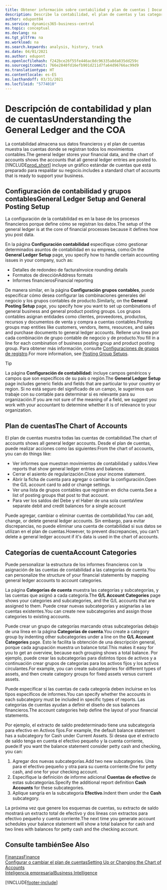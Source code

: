 ```yaml
---
title: Obtener información sobre contabilidad y plan de cuentas | Documentos de Microsoft
description: Describe la contabilidad, el plan de cuentas y las categorías de cuentas.
author: edupont04
ms.service: dynamics365-business-central
ms.topic: conceptual
ms.devlang: na
ms.tgt_pltfrm: na
ms.workload: na
ms.search.keywords: analysis, history, track
ms.date: 04/01/2021
ms.author: edupont
ms.openlocfilehash: f242bce26f55fe446ac8dc96335a8da835dd259c
ms.sourcegitcommit: 766e2840fd16efb901d211d7fa64d96766ac99d9
ms.translationtype: HT
ms.contentlocale: es-ES
ms.lasthandoff: 03/31/2021
ms.locfileid: "5774010"
---
```

# <a name="understanding-the-general-ledger-and-the-coa"></a><span data-ttu-id="8006f-103">Descripción de contabilidad y plan de cuentas</span><span class="sxs-lookup"><span data-stu-id="8006f-103">Understanding the General Ledger and the COA</span></span>

<span data-ttu-id="8006f-104">La contabilidad almacena sus datos financieros y el plan de cuentas muestra las cuentas donde se registran todos los movimientos contables.</span><span class="sxs-lookup"><span data-stu-id="8006f-104">The general ledger stores your financial data, and the chart of accounts shows the accounts that all general ledger entries are posted to.</span></span> [!INCLUDE[prod_short](includes/prod_short.md)] <span data-ttu-id="8006f-105">incluye un gráfico estándar de cuentas que está preparado para respaldar su negocio.</span><span class="sxs-lookup"><span data-stu-id="8006f-105">includes a standard chart of accounts that is ready to support your business.</span></span>

## <a name="general-ledger-setup-and-general-posting-setup"></a><span data-ttu-id="8006f-106">Configuración de contabilidad y grupos contables</span><span class="sxs-lookup"><span data-stu-id="8006f-106">General Ledger Setup and General Posting Setup</span></span>

<span data-ttu-id="8006f-107">La configuración de la contabilidad es en la base de los procesos financieros porque define cómo se registran los datos.</span><span class="sxs-lookup"><span data-stu-id="8006f-107">The setup of the general ledger is at the core of financial processes because it defines how you post data.</span></span>  

<span data-ttu-id="8006f-108">En la página **Configuración contabilidad** especifique cómo gestionar determinados asuntos de contabilidad en su empresa, como:</span><span class="sxs-lookup"><span data-stu-id="8006f-108">On the **General Ledger Setup** page, you specify how to handle certain accounting issues in your company, such as:</span></span>  

* <span data-ttu-id="8006f-109">Detalles de redondeo de factura</span><span class="sxs-lookup"><span data-stu-id="8006f-109">Invoice rounding details</span></span>  
* <span data-ttu-id="8006f-110">Formatos de dirección</span><span class="sxs-lookup"><span data-stu-id="8006f-110">Address formats</span></span>  
* <span data-ttu-id="8006f-111">Informes financieros</span><span class="sxs-lookup"><span data-stu-id="8006f-111">Financial reporting</span></span>  

<span data-ttu-id="8006f-112">De manera similar, en la página **Configuración grupos contables**, puede especificar cómo desea configurar las combinaciones generales del negocio y los grupos contables de producto.</span><span class="sxs-lookup"><span data-stu-id="8006f-112">Similarly, on the **General Posting Setup** page, you specify how you want to set up combinations of general business and general product posting groups.</span></span> <span data-ttu-id="8006f-113">Los grupos contables asignan entidades como clientes, proveedores, productos, recursos y documentos de venta y compra a cuentas contables.</span><span class="sxs-lookup"><span data-stu-id="8006f-113">Posting groups map entities like customers, vendors, items, resources, and sales and purchase documents to general ledger accounts.</span></span> <span data-ttu-id="8006f-114">Rellene una línea por cada combinación de grupo contable de negocio y de producto.</span><span class="sxs-lookup"><span data-stu-id="8006f-114">You fill in a line for each combination of business posting group and product posting group.</span></span> <span data-ttu-id="8006f-115">Para obtener más información, consulte [Configuraciones de grupos de registro](finance-posting-groups.md).</span><span class="sxs-lookup"><span data-stu-id="8006f-115">For more information, see [Posting Group Setups](finance-posting-groups.md).</span></span>  

> [!TIP]
> <span data-ttu-id="8006f-116">La página **Configuración de contabilidad:** incluye campos genéricos y campos que son específicos de su país o región.</span><span class="sxs-lookup"><span data-stu-id="8006f-116">The **General Ledger Setup** page includes generic fields and fields that are particular to your country or region.</span></span> <span data-ttu-id="8006f-117">Si no está seguro del significado de un campo, le sugerimos que trabaje con su contable para determinar si es relevante para su organización.</span><span class="sxs-lookup"><span data-stu-id="8006f-117">If you are not sure of the meaning of a field, we suggest you work with your accountant to determine whether it is of relevance to your organization.</span></span>  

## <a name="the-chart-of-accounts"></a><span data-ttu-id="8006f-118">Plan de cuentas</span><span class="sxs-lookup"><span data-stu-id="8006f-118">The Chart of Accounts</span></span>

<span data-ttu-id="8006f-119">El plan de cuentas muestra todas las cuentas de contabilidad.</span><span class="sxs-lookup"><span data-stu-id="8006f-119">The chart of accounts shows all general ledger accounts.</span></span> <span data-ttu-id="8006f-120">Desde el plan de cuentas, puede realizar acciones como las siguientes:</span><span class="sxs-lookup"><span data-stu-id="8006f-120">From the chart of accounts, you can do things like:</span></span>  

* <span data-ttu-id="8006f-121">Ver informes que muestran movimientos de contabilidad y saldos.</span><span class="sxs-lookup"><span data-stu-id="8006f-121">View reports that show general ledger entries and balances.</span></span>  
* <span data-ttu-id="8006f-122">Cerrar el asiento de regularización.</span><span class="sxs-lookup"><span data-stu-id="8006f-122">Close your income statement.</span></span>  
* <span data-ttu-id="8006f-123">Abrir la ficha de cuenta para agregar o cambiar la configuración.</span><span class="sxs-lookup"><span data-stu-id="8006f-123">Open the G/L account card to add or change settings.</span></span>  
* <span data-ttu-id="8006f-124">Ver una lista de grupos contables que registran en dicha cuenta.</span><span class="sxs-lookup"><span data-stu-id="8006f-124">See a list of posting groups that post to that account.</span></span>
* <span data-ttu-id="8006f-125">Para ver los saldos del Debe y el Haber de una sola cuenta</span><span class="sxs-lookup"><span data-stu-id="8006f-125">View separate debit and credit balances for a single account</span></span>  

<span data-ttu-id="8006f-126">Puede agregar, cambiar o eliminar cuentas de contabilidad.</span><span class="sxs-lookup"><span data-stu-id="8006f-126">You can add, change, or delete general ledger accounts.</span></span> <span data-ttu-id="8006f-127">Sin embargo, para evitar discrepancias, no puede eliminar una cuenta de contabilidad si sus datos se utilizan en el plan de cuentas.</span><span class="sxs-lookup"><span data-stu-id="8006f-127">However, to prevent discrepancies, you can't delete a general ledger account if it's data is used in the chart of accounts.</span></span>  

## <a name="account-categories"></a><span data-ttu-id="8006f-128">Categorías de cuenta</span><span class="sxs-lookup"><span data-stu-id="8006f-128">Account Categories</span></span>

<span data-ttu-id="8006f-129">Puede personalizar la estructura de los informes financieros con la asignación de las cuentas de contabilidad a las categorías de cuenta.</span><span class="sxs-lookup"><span data-stu-id="8006f-129">You can personalize the structure of your financial statements by mapping general ledger accounts to account categories.</span></span>  

<span data-ttu-id="8006f-130">La página **Categorías de cuenta** muestra las categorías y subcategorías, y las cuentas que asignó a cada categoría.</span><span class="sxs-lookup"><span data-stu-id="8006f-130">The **G/L Account Categories** page shows your categories and subcategories, and the G/L accounts that are assigned to them.</span></span> <span data-ttu-id="8006f-131">Puede crear nuevas subcategorías y asignarlas a las cuentas existentes.</span><span class="sxs-lookup"><span data-stu-id="8006f-131">You can create new subcategories and assign those categories to existing accounts.</span></span>  

<span data-ttu-id="8006f-132">Puede crear un grupo de categorías marcando otras subcategorías debajo de una línea en la página **Categorías de cuenta**.</span><span class="sxs-lookup"><span data-stu-id="8006f-132">You create a category group by indenting other subcategories under a line on the **G/L Account Categories** page.</span></span> <span data-ttu-id="8006f-133">Esto le facilita la obtención de una descripción general, porque cada agrupación muestra un balance total.</span><span class="sxs-lookup"><span data-stu-id="8006f-133">This makes it easy for you to get an overview, because each grouping shows a total balance.</span></span> <span data-ttu-id="8006f-134">Por ejemplo, puede crear las subcategorías para distintos tipos de activos y a continuación crear grupos de categorías para los activos fijos y los activos circulantes.</span><span class="sxs-lookup"><span data-stu-id="8006f-134">For example, you can create subcategories for different types of assets, and then create category groups for fixed assets versus current assets.</span></span>  

<span data-ttu-id="8006f-135">Puede especificar si las cuentas de cada categoría deben incluirse en los tipos específicos de informes.</span><span class="sxs-lookup"><span data-stu-id="8006f-135">You can specify whether the accounts in each subcategory must be included in specific types of reports.</span></span> <span data-ttu-id="8006f-136">Las categorías de cuentas ayudan a definir el diseño de sus balances financieros.</span><span class="sxs-lookup"><span data-stu-id="8006f-136">The account categories help define the layout of your financial statements.</span></span>  

<span data-ttu-id="8006f-137">Por ejemplo, el extracto de saldo predeterminado tiene una subcategoría para efectivo en Activos fijos.</span><span class="sxs-lookup"><span data-stu-id="8006f-137">For example, the default balance statement has a subcategory for Cash under Current Assets.</span></span> <span data-ttu-id="8006f-138">Si desea que el extracto de saldo tenga en cuenta el efectivo pequeño y la cuenta corriente, puede:</span><span class="sxs-lookup"><span data-stu-id="8006f-138">If you want the balance statement consider petty cash and checking, you can:</span></span>  

1. <span data-ttu-id="8006f-139">Agregar dos nuevas subcategorías.</span><span class="sxs-lookup"><span data-stu-id="8006f-139">Add two new subcategories.</span></span> <span data-ttu-id="8006f-140">Una para el efectivo pequeño y otra para su cuenta corriente.</span><span class="sxs-lookup"><span data-stu-id="8006f-140">One for petty cash, and one for your checking account.</span></span>  
2. <span data-ttu-id="8006f-141">Especifique la definición de informe adicional **Cuentas de efectivo** de estas subcategorías.</span><span class="sxs-lookup"><span data-stu-id="8006f-141">Specify the additional report definition **Cash Accounts** for these subcategories.</span></span>  
3. <span data-ttu-id="8006f-142">Aplique sangría en la subcategoría **Efectivo**.</span><span class="sxs-lookup"><span data-stu-id="8006f-142">Indent them under the **Cash** subcategory.</span></span>  

<span data-ttu-id="8006f-143">La próxima vez que genere los esquemas de cuentas, su extracto de saldo mostrará un extracto total de efectivo y dos líneas con extractos para efectivo pequeño y cuenta corriente.</span><span class="sxs-lookup"><span data-stu-id="8006f-143">The next time you generate account schedules your balance statement will show a total balance for cash and two lines with balances for petty cash and the checking account.</span></span>  

## <a name="see-also"></a><span data-ttu-id="8006f-144">Consulte también</span><span class="sxs-lookup"><span data-stu-id="8006f-144">See Also</span></span>

[<span data-ttu-id="8006f-145">Finanzas</span><span class="sxs-lookup"><span data-stu-id="8006f-145">Finance</span></span>](finance.md)  
[<span data-ttu-id="8006f-146">Configurar o cambiar el plan de cuentas</span><span class="sxs-lookup"><span data-stu-id="8006f-146">Setting Up or Changing the Chart of Accounts</span></span>](finance-setup-chart-accounts.md)  
[<span data-ttu-id="8006f-147">Inteligencia empresarial</span><span class="sxs-lookup"><span data-stu-id="8006f-147">Business Intelligence</span></span>](bi.md)  


[!INCLUDE[footer-include](includes/footer-banner.md)]